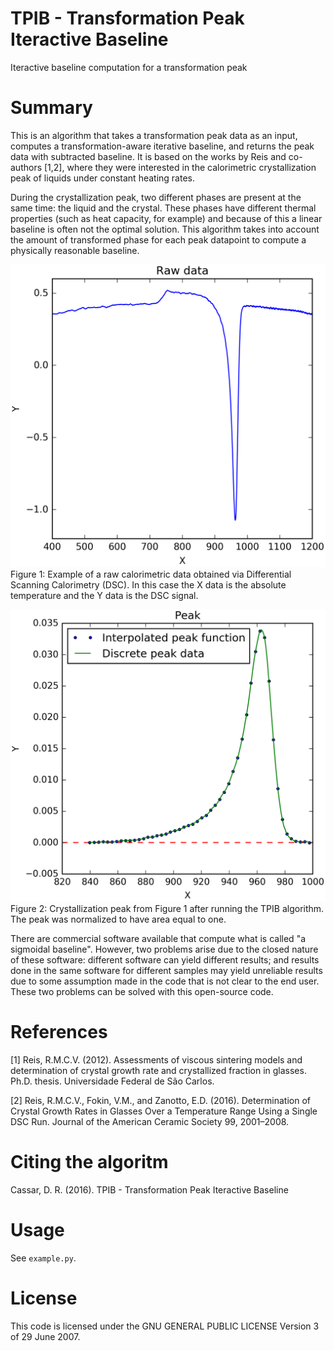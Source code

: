 # TPIB - Transformation Peak Iteractive Baseline

Iteractive baseline computation for a transformation peak

# Summary

This is an algorithm that takes a transformation peak data as an input, computes a transformation-aware iterative baseline, and returns the peak data with subtracted baseline. It is based on the works by Reis and co-authors [1,2], where they were interested in the calorimetric crystallization peak of liquids under constant heating rates. 

During the crystallization peak, two different phases are present at the same time: the liquid and the crystal. These phases have different thermal properties (such as heat capacity, for example) and because of this a linear baseline is often not the optimal solution. This algorithm takes into account the amount of transformed phase for each peak datapoint to compute a physically reasonable baseline.

![Example of a raw calorimetric data obtained via Differential Scanning Calorimetry (DSC)](raw_data.png)
Figure 1: Example of a raw calorimetric data obtained via Differential Scanning Calorimetry (DSC). In this case the X data is the absolute temperature and the Y data is the DSC signal.

![Crystallization peak from Figure 1 after running the TPIB algorithm](peak.png)
Figure 2: Crystallization peak from Figure 1 after running the TPIB algorithm. The peak was normalized to have area equal to one.

There are commercial software available that compute what is called "a sigmoidal baseline". However, two problems arise due to the closed nature of these software: different software can yield different results; and results done in the same software for different samples may yield unreliable results due to some assumption made in the code that is not clear to the end user. These two problems can be solved with this open-source code.

# References

[1] Reis, R.M.C.V. (2012). Assessments of viscous sintering models and determination of crystal growth rate and crystallized fraction in glasses. Ph.D. thesis. Universidade Federal de São Carlos.

[2] Reis, R.M.C.V., Fokin, V.M., and Zanotto, E.D. (2016). Determination of Crystal Growth Rates in Glasses Over a Temperature Range Using a Single DSC Run. Journal of the American Ceramic Society 99, 2001–2008.

# Citing the algoritm

Cassar, D. R. (2016). TPIB - Transformation Peak Iteractive Baseline

# Usage

See `example.py`.

# License

This code is licensed under the GNU GENERAL PUBLIC LICENSE Version 3 of 29 June 2007.
